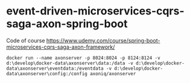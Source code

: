 # event-driven-microservices-cqrs-saga-axon-spring-boot
Code of course https://www.udemy.com/course/spring-boot-microservices-cqrs-saga-axon-framework/

```
docker run --name axonserver -p 8024:8024 -p 8124:8124 -v d:\develop\docker-data\axonserver\data:/data -v d:\develop\docker-data\axonserver\eventdata:/eventdata -v d:\develop\docker-data\axonserver\config:/config axoniq/axonserver
```